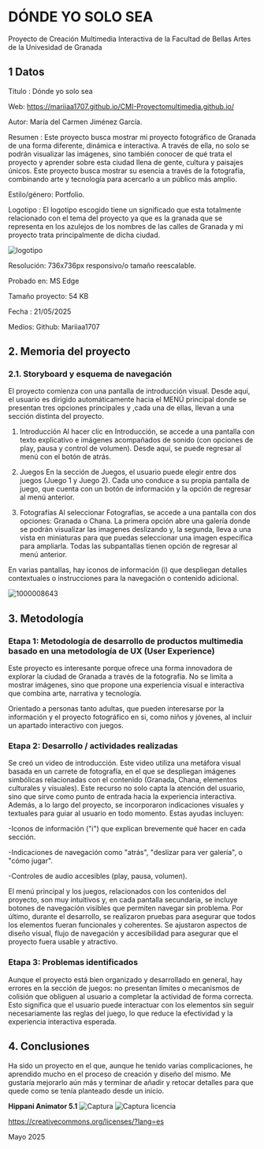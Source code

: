 # DÓNDE YO SOLO SEA
Proyecto de Creación Multimedia Interactiva de la Facultad de Bellas Artes de la Univesidad de Granada

## 1 Datos
Titulo : Dónde yo solo sea

Web: https://mariiaa1707.github.io/CMI-Proyectomultimedia.github.io/

Autor: María del Carmen Jiménez García.

Resumen : Este proyecto busca mostrar mi proyecto fotográfico de Granada de una forma diferente, dinámica e interactiva. A través de ella, no solo se podrán
visualizar las imágenes, sino también conocer de qué trata el proyecto y aprender sobre esta ciudad llena de gente, cultura y paisajes únicos. Este proyecto busca mostrar su esencia a través de la fotografía, combinando arte y tecnología para acercarlo a un público más amplio.

Estilo/género: Portfolio.

Logotipo : El logotipo escogido tiene un significado que esta totalmente relacionado con el tema del proyecto ya que es la granada que se representa en los azulejos de los nombres de las calles de Granada y mi proyecto trata principalmente de dicha ciudad. 

![logotipo](https://github.com/user-attachments/assets/21163a62-8193-45b7-87c6-f130be383a5e)


Resolución: 736x736px responsivo/o tamaño reescalable.

Probado en: MS Edge

Tamaño proyecto: 54 KB

Fecha : 21/05/2025

Medios:
Github: Mariiaa1707

## 2. Memoria del proyecto
### 2.1. Storyboard y esquema de navegación
El proyecto comienza con una pantalla de introducción visual. Desde aquí, el usuario es dirigido automáticamente hacia el MENÚ principal donde se presentan tres opciones principales y ,cada una de ellas, llevan a una sección distinta del proyecto. 

1. Introducción
Al hacer clic en Introducción, se accede a una pantalla con texto explicativo e imágenes acompañados de sonido (con opciones de play, pausa y control de volumen). Desde aquí, se puede regresar al menú con el botón de atrás.

2. Juegos
En la sección de Juegos, el usuario puede elegir entre dos juegos (Juego 1 y Juego 2). Cada uno conduce a su propia pantalla de juego, que cuenta con un botón de información y la opción de regresar al menú anterior.

3. Fotografías
Al seleccionar Fotografías, se accede a una pantalla con dos opciones: Granada o Chana.
La primera opción abre una galería donde se podrán visualizar las imagenes deslizando y, la segunda, lleva a una vista en miniaturas para que puedas seleccionar una imagen específica para ampliarla. Todas las subpantallas tienen opción de regresar al menú anterior.

En varias pantallas, hay iconos de información (i) que despliegan detalles contextuales o instrucciones para la navegación o contenido adicional.


![1000008643](https://github.com/user-attachments/assets/e1ca6da2-2cb0-4228-80b2-59c8e3eec805)

## 3. Metodología

### Etapa 1: Metodología de desarrollo de productos multimedia basado en una metodología de UX (User Experience)

Este proyecto es interesante porque ofrece una forma innovadora de explorar la ciudad de Granada a través de la fotografía. No se limita a mostrar imágenes, sino que propone una experiencia visual e interactiva que combina arte, narrativa y tecnología.

Orientado a personas tanto adultas, que pueden interesarse por la información y el proyecto fotográfico en si, como niños y jóvenes, al incluir un apartado interactivo con juegos. 

### Etapa 2: Desarrollo / actividades realizadas

Se creó un video de introducción. Este video utiliza una metáfora visual basada en un carrete de fotografía, en el que se despliegan imágenes simbólicas relacionadas con el contenido (Granada, Chana, elementos culturales y visuales). Este recurso no solo capta la atención del usuario, sino que sirve como punto de entrada hacia la experiencia interactiva. Además, a lo largo del proyecto, se incorporaron indicaciones visuales y textuales para guiar al usuario en todo momento. Estas ayudas incluyen:

-Iconos de información ("i") que explican brevemente qué hacer en cada sección.

-Indicaciones de navegación como "atrás", "deslizar para ver galería", o "cómo jugar".

-Controles de audio accesibles (play, pausa, volumen).


El menú principal y los juegos, relacionados con los contenidos del proyecto, son muy intuitivos y, en cada pantalla secundaria, se incluye botones de navegación visibles que permiten navegar sin problema.
Por último, durante el desarrollo, se realizaron pruebas para asegurar que todos los elementos fueran funcionales y coherentes. Se ajustaron aspectos de diseño visual, flujo de navegación y accesibilidad para asegurar que el proyecto fuera usable y atractivo.


### Etapa 3: Problemas identificados
Aunque el proyecto está bien organizado y desarrollado en general, hay errores en la sección de juegos: no presentan límites o mecanismos de colisión que obliguen al usuario a completar la actividad de forma correcta. Esto significa que el usuario puede interactuar con los elementos sin seguir necesariamente las reglas del juego, lo que reduce la efectividad y la experiencia interactiva esperada.


## 4. Conclusiones
Ha sido un proyecto en el que, aunque he tenido varias complicaciones, he aprendido mucho en el proceso de creación y diseño del mismo. Me gustaría mejorarlo aún más y terminar de añadir y retocar detalles para que quede como se tenía planteado desde un inicio.

**Hippani Animator 5.1**
![Captura](https://github.com/user-attachments/assets/aefa1c7a-939e-4ca1-8955-dd6f6ed57f6f)
![Captura licencia](https://github.com/user-attachments/assets/42c0fb48-ad44-4e52-acd4-c76f7b90f70f)


https://creativecommons.org/licenses/?lang=es

Mayo 2025
